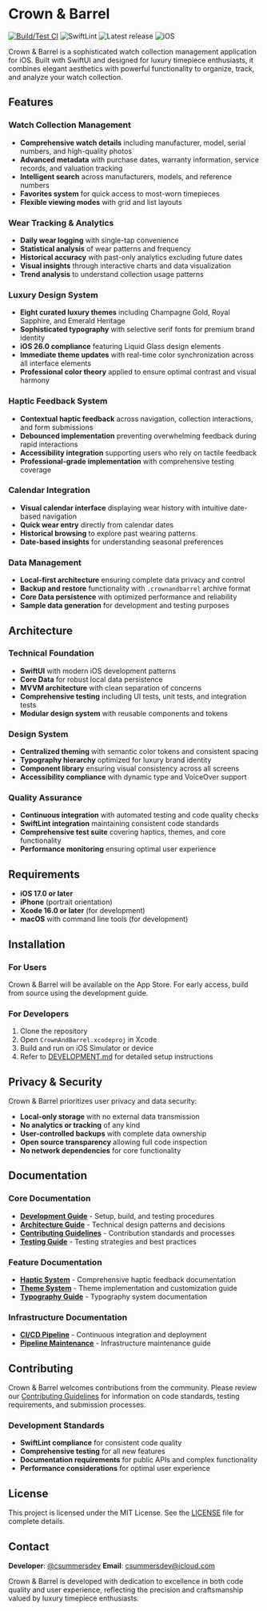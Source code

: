 # Crown & Barrel

[![Build/Test CI](https://github.com/csummers-dev/crownandbarrel-ios/actions/workflows/ci.yml/badge.svg)](https://github.com/csummers-dev/crownandbarrel-ios/actions/workflows/ci.yml)
![SwiftLint](https://img.shields.io/badge/lint-SwiftLint-FA7343?logo=swift)
![Latest release](https://img.shields.io/github/v/release/csummers-dev/crownandbarrel-ios)
![iOS](https://img.shields.io/badge/iOS-17.0+-blue?logo=ios)

Crown & Barrel is a sophisticated watch collection management application for iOS. Built with SwiftUI and designed for luxury timepiece enthusiasts, it combines elegant aesthetics with powerful functionality to organize, track, and analyze your watch collection.

## Features

### Watch Collection Management
- **Comprehensive watch details** including manufacturer, model, serial numbers, and high-quality photos
- **Advanced metadata** with purchase dates, warranty information, service records, and valuation tracking
- **Intelligent search** across manufacturers, models, and reference numbers
- **Favorites system** for quick access to most-worn timepieces
- **Flexible viewing modes** with grid and list layouts

### Wear Tracking & Analytics
- **Daily wear logging** with single-tap convenience
- **Statistical analysis** of wear patterns and frequency
- **Historical accuracy** with past-only analytics excluding future dates
- **Visual insights** through interactive charts and data visualization
- **Trend analysis** to understand collection usage patterns

### Luxury Design System
- **Eight curated luxury themes** including Champagne Gold, Royal Sapphire, and Emerald Heritage
- **Sophisticated typography** with selective serif fonts for premium brand identity
- **iOS 26.0 compliance** featuring Liquid Glass design elements
- **Immediate theme updates** with real-time color synchronization across all interface elements
- **Professional color theory** applied to ensure optimal contrast and visual harmony

### Haptic Feedback System
- **Contextual haptic feedback** across navigation, collection interactions, and form submissions
- **Debounced implementation** preventing overwhelming feedback during rapid interactions
- **Accessibility integration** supporting users who rely on tactile feedback
- **Professional-grade implementation** with comprehensive testing coverage

### Calendar Integration
- **Visual calendar interface** displaying wear history with intuitive date-based navigation
- **Quick wear entry** directly from calendar dates
- **Historical browsing** to explore past wearing patterns
- **Date-based insights** for understanding seasonal preferences

### Data Management
- **Local-first architecture** ensuring complete data privacy and control
- **Backup and restore** functionality with `.crownandbarrel` archive format
- **Core Data persistence** with optimized performance and reliability
- **Sample data generation** for development and testing purposes

## Architecture

### Technical Foundation
- **SwiftUI** with modern iOS development patterns
- **Core Data** for robust local data persistence
- **MVVM architecture** with clean separation of concerns
- **Comprehensive testing** including UI tests, unit tests, and integration tests
- **Modular design system** with reusable components and tokens

### Design System
- **Centralized theming** with semantic color tokens and consistent spacing
- **Typography hierarchy** optimized for luxury brand identity
- **Component library** ensuring visual consistency across all screens
- **Accessibility compliance** with dynamic type and VoiceOver support

### Quality Assurance
- **Continuous integration** with automated testing and code quality checks
- **SwiftLint integration** maintaining consistent code standards
- **Comprehensive test suite** covering haptics, themes, and core functionality
- **Performance monitoring** ensuring optimal user experience

## Requirements

- **iOS 17.0 or later**
- **iPhone** (portrait orientation)
- **Xcode 16.0 or later** (for development)
- **macOS** with command line tools (for development)

## Installation

### For Users
Crown & Barrel will be available on the App Store. For early access, build from source using the development guide.

### For Developers
1. Clone the repository
2. Open `CrownAndBarrel.xcodeproj` in Xcode
3. Build and run on iOS Simulator or device
4. Refer to [DEVELOPMENT.md](DEVELOPMENT.md) for detailed setup instructions

## Privacy & Security

Crown & Barrel prioritizes user privacy and data security:

- **Local-only storage** with no external data transmission
- **No analytics or tracking** of any kind
- **User-controlled backups** with complete data ownership
- **Open source transparency** allowing full code inspection
- **No network dependencies** for core functionality

## Documentation

### Core Documentation
- **[Development Guide](DEVELOPMENT.md)** - Setup, build, and testing procedures
- **[Architecture Guide](ARCHITECTURE.md)** - Technical design patterns and decisions
- **[Contributing Guidelines](CONTRIBUTING.md)** - Contribution standards and processes
- **[Testing Guide](TESTING.md)** - Testing strategies and best practices

### Feature Documentation
- **[Haptic System](docs/haptics/README.md)** - Comprehensive haptic feedback documentation
- **[Theme System](docs/themes/README.md)** - Theme implementation and customization guide
- **[Typography Guide](docs/LUXURY_TYPOGRAPHY_GUIDE.md)** - Typography system documentation

### Infrastructure Documentation
- **[CI/CD Pipeline](docs/CI_CD_TROUBLESHOOTING.md)** - Continuous integration and deployment
- **[Pipeline Maintenance](docs/PIPELINE_MAINTENANCE_GUIDE.md)** - Infrastructure maintenance guide

## Contributing

Crown & Barrel welcomes contributions from the community. Please review our [Contributing Guidelines](CONTRIBUTING.md) for information on code standards, testing requirements, and submission processes.

### Development Standards
- **SwiftLint compliance** for consistent code quality
- **Comprehensive testing** for all new features
- **Documentation requirements** for public APIs and complex functionality
- **Performance considerations** for optimal user experience

## License

This project is licensed under the MIT License. See the [LICENSE](LICENSE) file for complete details.

## Contact

**Developer**: [@csummersdev](https://github.com/csummers-dev)
**Email**: [csummersdev@icloud.com](mailto:csummersdev@icloud.com)

Crown & Barrel is developed with dedication to excellence in both code quality and user experience, reflecting the precision and craftsmanship valued by luxury timepiece enthusiasts.